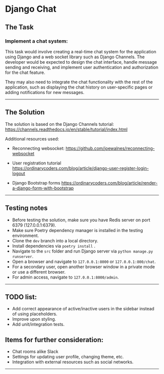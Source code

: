 # Django Chat

## The Task

### Implement a chat system:

This task would involve creating a real-time chat system for the application using Django and a web socket library such as Django Channels. The developer would be expected to design the chat interface, handle message sending and receiving, and implement user authentication and authorization for the chat feature.

They may also need to integrate the chat functionality with the rest of the application, such as displaying the chat history on user-specific pages or adding notifications for new messages.

---

## The Solution

The solution is based on the Django Channels tutorial:
https://channels.readthedocs.io/en/stable/tutorial/index.html

Additional resources used:

- Reconnecting websocket:
https://github.com/joewalnes/reconnecting-websocket

- User registration tutorial
https://ordinarycoders.com/blog/article/django-user-register-login-logout

- Django Bootstrap forms
https://ordinarycoders.com/blog/article/render-a-django-form-with-bootstrap

---

## Testing notes
- Before testing the solution, make sure you have Redis server on port 6379 (127.0.0.1:6379).
- Make sure Poetry dependency manager is installed in the testing environment.
- Clone the `dev` branch into a local directory.
- Install dependencies via `poetry install` .
- Navigate to the `src` folder and run Django server via `python manage.py runserver`.
- Open a browser and navigate to `127.0.0.1:8000` or `127.0.0.1:800/chat`.
- For a secondary user, open another browser window in a private mode or use a different browser.
- For admin access, navigate to `127.0.0.1:8000/admin`.
 
---
## TODO list:

- Add correct appearance of active/inactive users in the sidebar instead of using placeholders.
- Improve upon styling.
- Add unit/integration tests.

## Items for further consideration:

- Chat rooms alike Slack
- Settings for updating user profile, changing theme, etc.
- Integration with external resources such as social networks.
---

